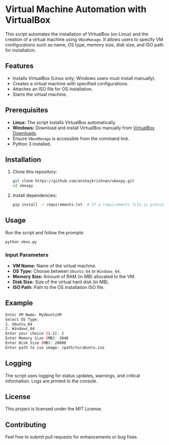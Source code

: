 # Virtual Machine Automation with VirtualBox

This script automates the installation of VirtualBox (on Linux) and the creation of a virtual machine using `VBoxManage`. It allows users to specify VM configurations such as name, OS type, memory size, disk size, and ISO path for installation.

## Features
- Installs VirtualBox (Linux only; Windows users must install manually).
- Creates a virtual machine with specified configurations.
- Attaches an ISO file for OS installation.
- Starts the virtual machine.

## Prerequisites
- **Linux:** The script installs VirtualBox automatically.
- **Windows:** Download and install VirtualBox manually from [VirtualBox Downloads](https://www.virtualbox.org/wiki/Downloads).
- Ensure `VBoxManage` is accessible from the command line.
- Python 3 installed.

## Installation
1. Clone this repository:
   ```bash
   git clone https://github.com/anshajkrishnan/vboxpy.git
   cd vboxpy
   ```
2. Install dependencies:
   ```bash
   pip install -r requirements.txt  # If a requirements file is provided
   ```

## Usage
Run the script and follow the prompts:

```bash
python vbox.py
```

### Input Parameters
- **VM Name:** Name of the virtual machine.
- **OS Type:** Choose between `Ubuntu_64` or `Windows_64`.
- **Memory Size:** Amount of RAM (in MB) allocated to the VM.
- **Disk Size:** Size of the virtual hard disk (in MB).
- **ISO Path:** Path to the OS installation ISO file.

## Example
```bash
Enter VM Name: MyUbuntuVM
Select OS Type:
1. Ubuntu_64
2. Windows_64
Enter your choice (1-2): 1
Enter Memory Size (MB): 2048
Enter Disk Size (MB): 20000
Enter path to iso image: /path/to/ubuntu.iso
```

## Logging
The script uses logging for status updates, warnings, and critical information. Logs are printed to the console.

## License
This project is licensed under the MIT License.

## Contributing
Feel free to submit pull requests for enhancements or bug fixes.

